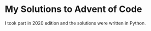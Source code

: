 # My Solutions to Advent of Code
I took part in 2020 edition and the solutions were written in Python.
